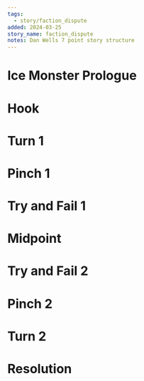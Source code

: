 ```yaml
---
tags:
  - story/faction_dispute
added: 2024-03-25
story_name: faction_dispute
notes: Dan Wells 7 point story structure
---
```


# Ice Monster Prologue

# Hook

# Turn 1

# Pinch 1

# Try and Fail 1

# Midpoint

# Try and Fail 2

# Pinch 2

# Turn 2

# Resolution